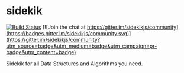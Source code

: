 # sidekik

[![Build Status](https://travis-ci.org/inf3cti0n95/sidekik.svg?branch=master)](https://travis-ci.org/inf3cti0n95/sidekik) [![Join the chat at https://gitter.im/sidekikjs/community](https://badges.gitter.im/sidekikjs/community.svg)](https://gitter.im/sidekikjs/community?utm_source=badge&utm_medium=badge&utm_campaign=pr-badge&utm_content=badge)

Sidekik for all Data Structures and Algorithms you need.

